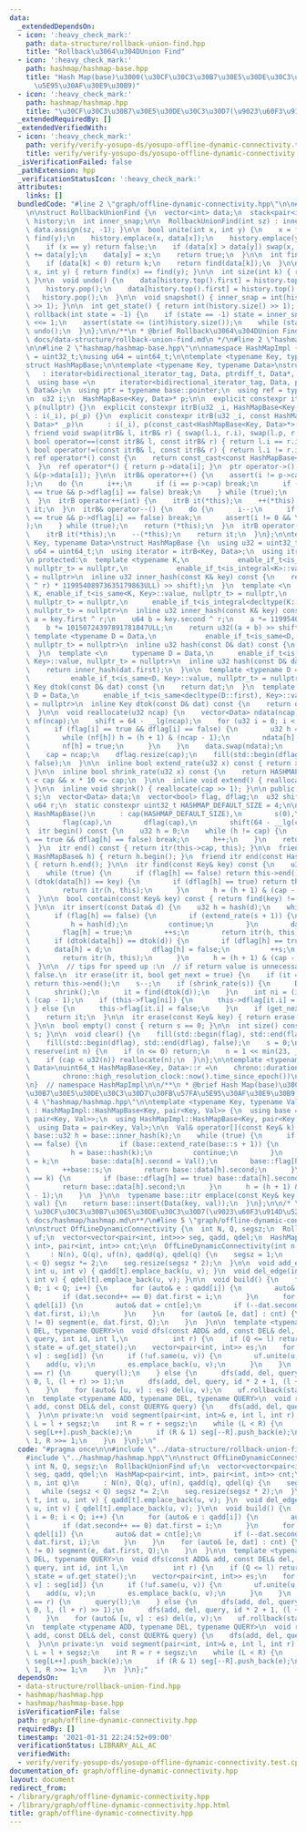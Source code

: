 ```yaml
---
data:
  _extendedDependsOn:
  - icon: ':heavy_check_mark:'
    path: data-structure/rollback-union-find.hpp
    title: "Rollback\u3064\u304DUnion Find"
  - icon: ':heavy_check_mark:'
    path: hashmap/hashmap-base.hpp
    title: "Hash Map(base)\u3000(\u30CF\u30C3\u30B7\u30E5\u30DE\u30C3\u30D7\u30FB\u57FA\
      \u5E95\u30AF\u30E9\u30B9)"
  - icon: ':heavy_check_mark:'
    path: hashmap/hashmap.hpp
    title: "\u30CF\u30C3\u30B7\u30E5\u30DE\u30C3\u30D7(\u9023\u60F3\u914D\u5217)"
  _extendedRequiredBy: []
  _extendedVerifiedWith:
  - icon: ':heavy_check_mark:'
    path: verify/verify-yosupo-ds/yosupo-offline-dynamic-connectivity.test.cpp
    title: verify/verify-yosupo-ds/yosupo-offline-dynamic-connectivity.test.cpp
  _isVerificationFailed: false
  _pathExtension: hpp
  _verificationStatusIcon: ':heavy_check_mark:'
  attributes:
    links: []
  bundledCode: "#line 2 \"graph/offline-dynamic-connectivity.hpp\"\n\n#line 2 \"data-structure/rollback-union-find.hpp\"\
    \n\nstruct RollbackUnionFind {\n  vector<int> data;\n  stack<pair<int, int> >\
    \ history;\n  int inner_snap;\n\n  RollbackUnionFind(int sz) : inner_snap(0) {\
    \ data.assign(sz, -1); }\n\n  bool unite(int x, int y) {\n    x = find(x), y =\
    \ find(y);\n    history.emplace(x, data[x]);\n    history.emplace(y, data[y]);\n\
    \    if (x == y) return false;\n    if (data[x] > data[y]) swap(x, y);\n    data[x]\
    \ += data[y];\n    data[y] = x;\n    return true;\n  }\n\n  int find(int k) {\n\
    \    if (data[k] < 0) return k;\n    return find(data[k]);\n  }\n\n  int same(int\
    \ x, int y) { return find(x) == find(y); }\n\n  int size(int k) { return (-data[find(k)]);\
    \ }\n\n  void undo() {\n    data[history.top().first] = history.top().second;\n\
    \    history.pop();\n    data[history.top().first] = history.top().second;\n \
    \   history.pop();\n  }\n\n  void snapshot() { inner_snap = int(history.size()\
    \ >> 1); }\n\n  int get_state() { return int(history.size() >> 1); }\n\n  void\
    \ rollback(int state = -1) {\n    if (state == -1) state = inner_snap;\n    state\
    \ <<= 1;\n    assert(state <= (int)history.size());\n    while (state < (int)history.size())\
    \ undo();\n  }\n};\n\n/**\n * @brief Rollback\u3064\u304DUnion Find\n * @docs\
    \ docs/data-structure/rollback-union-find.md\n */\n#line 2 \"hashmap/hashmap.hpp\"\
    \n\n#line 2 \"hashmap/hashmap-base.hpp\"\n\nnamespace HashMapImpl {\nusing u32\
    \ = uint32_t;\nusing u64 = uint64_t;\n\ntemplate <typename Key, typename Data>\n\
    struct HashMapBase;\n\ntemplate <typename Key, typename Data>\nstruct itrB\n \
    \   : iterator<bidirectional_iterator_tag, Data, ptrdiff_t, Data*, Data&> {\n\
    \  using base =\n      iterator<bidirectional_iterator_tag, Data, ptrdiff_t, Data*,\
    \ Data&>;\n  using ptr = typename base::pointer;\n  using ref = typename base::reference;\n\
    \n  u32 i;\n  HashMapBase<Key, Data>* p;\n\n  explicit constexpr itrB() : i(0),\
    \ p(nullptr) {}\n  explicit constexpr itrB(u32 _i, HashMapBase<Key, Data>* _p)\
    \ : i(_i), p(_p) {}\n  explicit constexpr itrB(u32 _i, const HashMapBase<Key,\
    \ Data>* _p)\n      : i(_i), p(const_cast<HashMapBase<Key, Data>*>(_p)) {}\n \
    \ friend void swap(itrB& l, itrB& r) { swap(l.i, r.i), swap(l.p, r.p); }\n  friend\
    \ bool operator==(const itrB& l, const itrB& r) { return l.i == r.i; }\n  friend\
    \ bool operator!=(const itrB& l, const itrB& r) { return l.i != r.i; }\n  const\
    \ ref operator*() const {\n    return const_cast<const HashMapBase<Key, Data>*>(p)->data[i];\n\
    \  }\n  ref operator*() { return p->data[i]; }\n  ptr operator->() const { return\
    \ &(p->data[i]); }\n\n  itrB& operator++() {\n    assert(i != p->cap && \"itr::operator++()\"\
    );\n    do {\n      i++;\n      if (i == p->cap) break;\n      if (p->flag[i]\
    \ == true && p->dflag[i] == false) break;\n    } while (true);\n    return (*this);\n\
    \  }\n  itrB operator++(int) {\n    itrB it(*this);\n    ++(*this);\n    return\
    \ it;\n  }\n  itrB& operator--() {\n    do {\n      i--;\n      if (p->flag[i]\
    \ == true && p->dflag[i] == false) break;\n      assert(i != 0 && \"itr::operator--()\"\
    );\n    } while (true);\n    return (*this);\n  }\n  itrB operator--(int) {\n\
    \    itrB it(*this);\n    --(*this);\n    return it;\n  }\n};\n\ntemplate <typename\
    \ Key, typename Data>\nstruct HashMapBase {\n  using u32 = uint32_t;\n  using\
    \ u64 = uint64_t;\n  using iterator = itrB<Key, Data>;\n  using itr = iterator;\n\
    \n protected:\n  template <typename K,\n            enable_if_t<is_same<K, Key>::value,\
    \ nullptr_t> = nullptr,\n            enable_if_t<is_integral<K>::value, nullptr_t>\
    \ = nullptr>\n  inline u32 inner_hash(const K& key) const {\n    return u32((u64(key\
    \ ^ r) * 11995408973635179863ULL) >> shift);\n  }\n  template <\n      typename\
    \ K, enable_if_t<is_same<K, Key>::value, nullptr_t> = nullptr,\n      enable_if_t<is_integral<decltype(K::first)>::value,\
    \ nullptr_t> = nullptr,\n      enable_if_t<is_integral<decltype(K::second)>::value,\
    \ nullptr_t> = nullptr>\n  inline u32 inner_hash(const K& key) const {\n    u64\
    \ a = key.first ^ r;\n    u64 b = key.second ^ r;\n    a *= 11995408973635179863ULL;\n\
    \    b *= 10150724397891781847ULL;\n    return u32((a + b) >> shift);\n  }\n \
    \ template <typename D = Data,\n            enable_if_t<is_same<D, Key>::value,\
    \ nullptr_t> = nullptr>\n  inline u32 hash(const D& dat) const {\n    return inner_hash(dat);\n\
    \  }\n  template <\n      typename D = Data,\n      enable_if_t<is_same<decltype(D::first),\
    \ Key>::value, nullptr_t> = nullptr>\n  inline u32 hash(const D& dat) const {\n\
    \    return inner_hash(dat.first);\n  }\n\n  template <typename D = Data,\n  \
    \          enable_if_t<is_same<D, Key>::value, nullptr_t> = nullptr>\n  inline\
    \ Key dtok(const D& dat) const {\n    return dat;\n  }\n  template <\n      typename\
    \ D = Data,\n      enable_if_t<is_same<decltype(D::first), Key>::value, nullptr_t>\
    \ = nullptr>\n  inline Key dtok(const D& dat) const {\n    return dat.first;\n\
    \  }\n\n  void reallocate(u32 ncap) {\n    vector<Data> ndata(ncap);\n    vector<bool>\
    \ nf(ncap);\n    shift = 64 - __lg(ncap);\n    for (u32 i = 0; i < cap; i++) {\n\
    \      if (flag[i] == true && dflag[i] == false) {\n        u32 h = hash(data[i]);\n\
    \        while (nf[h]) h = (h + 1) & (ncap - 1);\n        ndata[h] = data[i];\n\
    \        nf[h] = true;\n      }\n    }\n    data.swap(ndata);\n    flag.swap(nf);\n\
    \    cap = ncap;\n    dflag.resize(cap);\n    fill(std::begin(dflag), std::end(dflag),\
    \ false);\n  }\n\n  inline bool extend_rate(u32 x) const { return x * 2 >= cap;\
    \ }\n\n  inline bool shrink_rate(u32 x) const {\n    return HASHMAP_DEFAULT_SIZE\
    \ < cap && x * 10 <= cap;\n  }\n\n  inline void extend() { reallocate(cap << 1);\
    \ }\n\n  inline void shrink() { reallocate(cap >> 1); }\n\n public:\n  u32 cap,\
    \ s;\n  vector<Data> data;\n  vector<bool> flag, dflag;\n  u32 shift;\n  static\
    \ u64 r;\n  static constexpr uint32_t HASHMAP_DEFAULT_SIZE = 4;\n\n  explicit\
    \ HashMapBase()\n      : cap(HASHMAP_DEFAULT_SIZE),\n        s(0),\n        data(cap),\n\
    \        flag(cap),\n        dflag(cap),\n        shift(64 - __lg(cap)) {}\n\n\
    \  itr begin() const {\n    u32 h = 0;\n    while (h != cap) {\n      if (flag[h]\
    \ == true && dflag[h] == false) break;\n      h++;\n    }\n    return itr(h, this);\n\
    \  }\n  itr end() const { return itr(this->cap, this); }\n\n  friend itr begin(const\
    \ HashMapBase& h) { return h.begin(); }\n  friend itr end(const HashMapBase& h)\
    \ { return h.end(); }\n\n  itr find(const Key& key) const {\n    u32 h = inner_hash(key);\n\
    \    while (true) {\n      if (flag[h] == false) return this->end();\n      if\
    \ (dtok(data[h]) == key) {\n        if (dflag[h] == true) return this->end();\n\
    \        return itr(h, this);\n      }\n      h = (h + 1) & (cap - 1);\n    }\n\
    \  }\n\n  bool contain(const Key& key) const { return find(key) != this->end();\
    \ }\n\n  itr insert(const Data& d) {\n    u32 h = hash(d);\n    while (true) {\n\
    \      if (flag[h] == false) {\n        if (extend_rate(s + 1)) {\n          extend();\n\
    \          h = hash(d);\n          continue;\n        }\n        data[h] = d;\n\
    \        flag[h] = true;\n        ++s;\n        return itr(h, this);\n      }\n\
    \      if (dtok(data[h]) == dtok(d)) {\n        if (dflag[h] == true) {\n    \
    \      data[h] = d;\n          dflag[h] = false;\n          ++s;\n        }\n\
    \        return itr(h, this);\n      }\n      h = (h + 1) & (cap - 1);\n    }\n\
    \  }\n\n  // tips for speed up :\n  // if return value is unnecessary, make argument_2\
    \ false.\n  itr erase(itr it, bool get_next = true) {\n    if (it == this->end())\
    \ return this->end();\n    s--;\n    if (shrink_rate(s)) {\n      Data d = data[it.i];\n\
    \      shrink();\n      it = find(dtok(d));\n    }\n    int ni = (it.i + 1) &\
    \ (cap - 1);\n    if (this->flag[ni]) {\n      this->dflag[it.i] = true;\n   \
    \ } else {\n      this->flag[it.i] = false;\n    }\n    if (get_next) ++it;\n\
    \    return it;\n  }\n\n  itr erase(const Key& key) { return erase(find(key));\
    \ }\n\n  bool empty() const { return s == 0; }\n\n  int size() const { return\
    \ s; }\n\n  void clear() {\n    fill(std::begin(flag), std::end(flag), false);\n\
    \    fill(std::begin(dflag), std::end(dflag), false);\n    s = 0;\n  }\n\n  void\
    \ reserve(int n) {\n    if (n <= 0) return;\n    n = 1 << min(23, __lg(n) + 2);\n\
    \    if (cap < u32(n)) reallocate(n);\n  }\n};\n\ntemplate <typename Key, typename\
    \ Data>\nuint64_t HashMapBase<Key, Data>::r =\n    chrono::duration_cast<chrono::nanoseconds>(\n\
    \        chrono::high_resolution_clock::now().time_since_epoch())\n        .count();\n\
    \n}  // namespace HashMapImpl\n\n/**\n * @brief Hash Map(base)\u3000(\u30CF\u30C3\
    \u30B7\u30E5\u30DE\u30C3\u30D7\u30FB\u57FA\u5E95\u30AF\u30E9\u30B9)\n */\n#line\
    \ 4 \"hashmap/hashmap.hpp\"\n\ntemplate <typename Key, typename Val>\nstruct HashMap\
    \ : HashMapImpl::HashMapBase<Key, pair<Key, Val>> {\n  using base = typename HashMapImpl::HashMapBase<Key,\
    \ pair<Key, Val>>;\n  using HashMapImpl::HashMapBase<Key, pair<Key, Val>>::HashMapBase;\n\
    \  using Data = pair<Key, Val>;\n\n  Val& operator[](const Key& k) {\n    typename\
    \ base::u32 h = base::inner_hash(k);\n    while (true) {\n      if (base::flag[h]\
    \ == false) {\n        if (base::extend_rate(base::s + 1)) {\n          base::extend();\n\
    \          h = base::hash(k);\n          continue;\n        }\n        base::data[h].first\
    \ = k;\n        base::data[h].second = Val();\n        base::flag[h] = true;\n\
    \        ++base::s;\n        return base::data[h].second;\n      }\n      if (base::data[h].first\
    \ == k) {\n        if (base::dflag[h] == true) base::data[h].second = Val();\n\
    \        return base::data[h].second;\n      }\n      h = (h + 1) & (base::cap\
    \ - 1);\n    }\n  }\n\n  typename base::itr emplace(const Key& key, const Val&\
    \ val) {\n    return base::insert(Data(key, val));\n  }\n};\n\n/* \n * @brief\
    \ \u30CF\u30C3\u30B7\u30E5\u30DE\u30C3\u30D7(\u9023\u60F3\u914D\u5217)\n * @docs\
    \ docs/hashmap/hashmap.md\n**/\n#line 5 \"graph/offline-dynamic-connectivity.hpp\"\
    \n\nstruct OffLineDynamicConnectivity {\n  int N, Q, segsz;\n  RollbackUnionFind\
    \ uf;\n  vector<vector<pair<int, int>>> seg, qadd, qdel;\n  HashMap<pair<int,\
    \ int>, pair<int, int>> cnt;\n\n  OffLineDynamicConnectivity(int n, int q)\n \
    \     : N(n), Q(q), uf(n), qadd(q), qdel(q) {\n    segsz = 1;\n    while (segsz\
    \ < Q) segsz *= 2;\n    seg.resize(segsz * 2);\n  }\n\n  void add_edge(int t,\
    \ int u, int v) { qadd[t].emplace_back(u, v); }\n  void del_edge(int t, int u,\
    \ int v) { qdel[t].emplace_back(u, v); }\n\n  void build() {\n    for (int i =\
    \ 0; i < Q; i++) {\n      for (auto& e : qadd[i]) {\n        auto& dat = cnt[e];\n\
    \        if (dat.second++ == 0) dat.first = i;\n      }\n      for (auto& e :\
    \ qdel[i]) {\n        auto& dat = cnt[e];\n        if (--dat.second == 0) segment(e,\
    \ dat.first, i);\n      }\n    }\n    for (auto& [e, dat] : cnt) {\n      if (dat.second\
    \ != 0) segment(e, dat.first, Q);\n    }\n  }\n\n  template <typename ADD, typename\
    \ DEL, typename QUERY>\n  void dfs(const ADD& add, const DEL& del, const QUERY&\
    \ query, int id, int l,\n           int r) {\n    if (Q <= l) return;\n    int\
    \ state = uf.get_state();\n    vector<pair<int, int>> es;\n    for (auto& [u,\
    \ v] : seg[id]) {\n      if (!uf.same(u, v)) {\n        uf.unite(u, v);\n    \
    \    add(u, v);\n        es.emplace_back(u, v);\n      }\n    }\n    if (l + 1\
    \ == r) {\n      query(l);\n    } else {\n      dfs(add, del, query, id * 2 +\
    \ 0, l, (l + r) >> 1);\n      dfs(add, del, query, id * 2 + 1, (l + r) >> 1, r);\n\
    \    }\n    for (auto& [u, v] : es) del(u, v);\n    uf.rollback(state);\n  }\n\
    \n  template <typename ADD, typename DEL, typename QUERY>\n  void run(const ADD&\
    \ add, const DEL& del, const QUERY& query) {\n    dfs(add, del, query, 1, 0, segsz);\n\
    \  }\n\n private:\n  void segment(pair<int, int>& e, int l, int r) {\n    int\
    \ L = l + segsz;\n    int R = r + segsz;\n    while (L < R) {\n      if (L & 1)\
    \ seg[L++].push_back(e);\n      if (R & 1) seg[--R].push_back(e);\n      L >>=\
    \ 1, R >>= 1;\n    }\n  }\n};\n"
  code: "#pragma once\n\n#include \"../data-structure/rollback-union-find.hpp\"\n\
    #include \"../hashmap/hashmap.hpp\"\n\nstruct OffLineDynamicConnectivity {\n \
    \ int N, Q, segsz;\n  RollbackUnionFind uf;\n  vector<vector<pair<int, int>>>\
    \ seg, qadd, qdel;\n  HashMap<pair<int, int>, pair<int, int>> cnt;\n\n  OffLineDynamicConnectivity(int\
    \ n, int q)\n      : N(n), Q(q), uf(n), qadd(q), qdel(q) {\n    segsz = 1;\n \
    \   while (segsz < Q) segsz *= 2;\n    seg.resize(segsz * 2);\n  }\n\n  void add_edge(int\
    \ t, int u, int v) { qadd[t].emplace_back(u, v); }\n  void del_edge(int t, int\
    \ u, int v) { qdel[t].emplace_back(u, v); }\n\n  void build() {\n    for (int\
    \ i = 0; i < Q; i++) {\n      for (auto& e : qadd[i]) {\n        auto& dat = cnt[e];\n\
    \        if (dat.second++ == 0) dat.first = i;\n      }\n      for (auto& e :\
    \ qdel[i]) {\n        auto& dat = cnt[e];\n        if (--dat.second == 0) segment(e,\
    \ dat.first, i);\n      }\n    }\n    for (auto& [e, dat] : cnt) {\n      if (dat.second\
    \ != 0) segment(e, dat.first, Q);\n    }\n  }\n\n  template <typename ADD, typename\
    \ DEL, typename QUERY>\n  void dfs(const ADD& add, const DEL& del, const QUERY&\
    \ query, int id, int l,\n           int r) {\n    if (Q <= l) return;\n    int\
    \ state = uf.get_state();\n    vector<pair<int, int>> es;\n    for (auto& [u,\
    \ v] : seg[id]) {\n      if (!uf.same(u, v)) {\n        uf.unite(u, v);\n    \
    \    add(u, v);\n        es.emplace_back(u, v);\n      }\n    }\n    if (l + 1\
    \ == r) {\n      query(l);\n    } else {\n      dfs(add, del, query, id * 2 +\
    \ 0, l, (l + r) >> 1);\n      dfs(add, del, query, id * 2 + 1, (l + r) >> 1, r);\n\
    \    }\n    for (auto& [u, v] : es) del(u, v);\n    uf.rollback(state);\n  }\n\
    \n  template <typename ADD, typename DEL, typename QUERY>\n  void run(const ADD&\
    \ add, const DEL& del, const QUERY& query) {\n    dfs(add, del, query, 1, 0, segsz);\n\
    \  }\n\n private:\n  void segment(pair<int, int>& e, int l, int r) {\n    int\
    \ L = l + segsz;\n    int R = r + segsz;\n    while (L < R) {\n      if (L & 1)\
    \ seg[L++].push_back(e);\n      if (R & 1) seg[--R].push_back(e);\n      L >>=\
    \ 1, R >>= 1;\n    }\n  }\n};"
  dependsOn:
  - data-structure/rollback-union-find.hpp
  - hashmap/hashmap.hpp
  - hashmap/hashmap-base.hpp
  isVerificationFile: false
  path: graph/offline-dynamic-connectivity.hpp
  requiredBy: []
  timestamp: '2021-01-31 22:24:52+09:00'
  verificationStatus: LIBRARY_ALL_AC
  verifiedWith:
  - verify/verify-yosupo-ds/yosupo-offline-dynamic-connectivity.test.cpp
documentation_of: graph/offline-dynamic-connectivity.hpp
layout: document
redirect_from:
- /library/graph/offline-dynamic-connectivity.hpp
- /library/graph/offline-dynamic-connectivity.hpp.html
title: graph/offline-dynamic-connectivity.hpp
---
```

